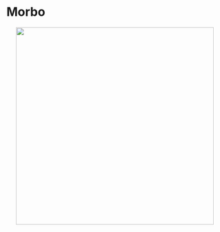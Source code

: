 # Morbo

<p align="center">
  <img width="460" height="460" src="https://michaelgmunz.com/wp-content/uploads/2016/09/morbo-doom.png">
</p>
